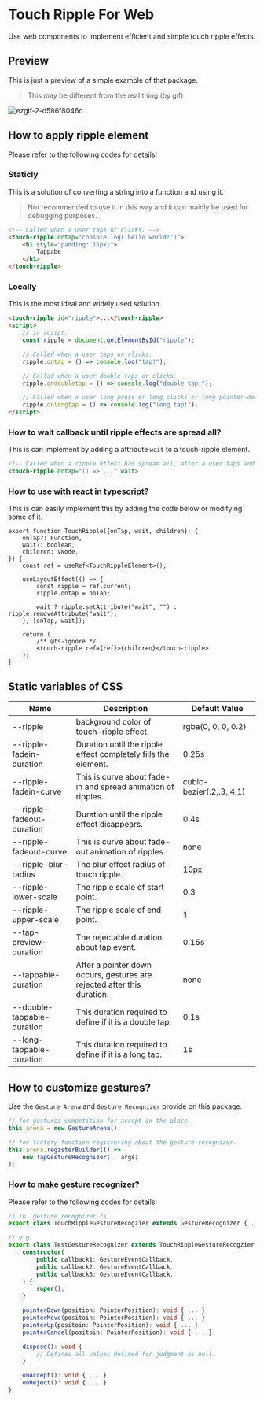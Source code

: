 # Touch Ripple For Web
Use web components to implement efficient and simple touch ripple effects.

## Preview
This is just a preview of a simple example of that package.

> This may be different from the real thing (by gif)

![ezgif-2-d586f8046c](https://github.com/MTtankkeo/web_touch_ripple/assets/122026021/eb0c866c-fb18-4f2c-8f08-c706214e01f9)

## How to apply ripple element
Please refer to the following codes for details!

### Staticly
This is a solution of converting a string into a function and using it.

> Not recommended to use it in this way and it can mainly be used for debugging purposes.

```html
<!-- Called when a user taps or clicks. -->
<touch-ripple ontap="console.log('hello world!')">
    <h1 style="padding: 15px;">
        Tappabe
    </h1>
</touch-ripple>
```

### Locally
This is the most ideal and widely used solution.

```html
<touch-ripple id="ripple">...</touch-ripple>
<script>
    // in script.
    const ripple = document.getElementById("ripple");

    // Called when a user taps or clicks.
    ripple.ontap = () => console.log("tap!");

    // Called when a user double taps or clicks.
    ripple.ondoubletap = () => console.log("double tap!");

    // Called when a user long press or long clicks or long pointer-down.
    ripple.onlongtap = () => console.log("long tap!");
</script>
```

### How to wait callback until ripple effects are spread all?
This is can implement by adding a attribute `wait` to a touch-ripple element.

```html
<!-- Called when a ripple effect has spread all, after a user taps and clicks. -->
<touch-ripple ontap="() => ..." wait>
```

### How to use with react in typescript?
This is can easily implement this by adding the code below or modifying some of it.

```tsx
export function TouchRipple({onTap, wait, children}: {
    onTap?: Function,
    wait?: boolean,
    children: VNode,
}) {
    const ref = useRef<TouchRippleElement>();

    useLayoutEffect(() => {
        const ripple = ref.current;
        ripple.ontap = onTap;
        
        wait ? ripple.setAttribute("wait", "") : ripple.removeAttribute("wait");
    }, [onTap, wait]);

    return (
        /** @ts-ignore */
        <touch-ripple ref={ref}>{children}</touch-ripple>
    );
}
```

## Static variables of CSS
| Name | Description | Default Value
| ------ | ------ | ------
| --ripple | background color of touch-ripple effect. | rgba(0, 0, 0, 0.2)
| --ripple-fadein-duration | Duration until the ripple effect completely fills the element. | 0.25s
| --ripple-fadein-curve | This is curve about fade-in and spread animation of ripples. | cubic-bezier(.2,.3,.4,1)
| --ripple-fadeout-duration | Duration until the ripple effect disappears. | 0.4s
| --ripple-fadeout-curve | This is curve about fade-out animation of ripples. | none
| --ripple-blur-radius | The blur effect radius of touch ripple. | 10px
| --ripple-lower-scale | The ripple scale of start point. | 0.3
| --ripple-upper-scale | The ripple scale of end point. | 1
| --tap-preview-duration | The rejectable duration about tap event. | 0.15s
| --tappable-duration | After a pointer down occurs, gestures are rejected after this duration. | none
| --double-tappable-duration | This duration required to define if it is a double tap. | 0.1s
| --long-tappable-duration | This duration required to define if it is a long tap. | 1s

## How to customize gestures?
Use the `Gesture Arena` and `Gesture Recognizer` provide on this package.

```js
// for gestures competition for accept on the place.
this.arena = new GestureArena();
```

```js
// for factory function registering about the gesture-recognizer.
this.arena.registerBuilder(() =>
    new TapGestureRecognizer(...args)
);
```

### How to make gesture recognizer?
Please refer to the following codes for details!

```ts
// in `gesture_recognizer.ts`
export class TouchRippleGestureRecogzier extends GestureRecognizer { ... }
```

```ts
// e.g.
export class TestGestureRecognizer extends TouchRippleGestureRecogzier {
    constructor(
        public callback1: GestureEventCallback,
        public callback2: GestureEventCallback,
        public callback3: GestureEventCallback,
    ) {
        super();
    }

    pointerDown(position: PointerPosition): void { ... }
    pointerMove(positoin: PointerPosition): void { ... }
    pointerUp(positoin: PointerPosition): void { ... }
    pointerCancel(positoin: PointerPosition): void { ... }

    dispose(): void {
        // Defines all values defined for judgment as null.
    }

    onAccept(): void { ... }
    onReject(): void { ... }
}
```